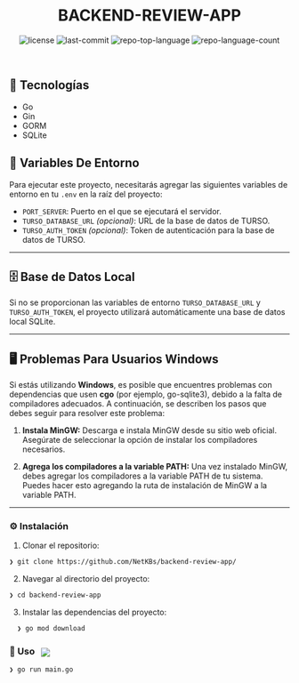 
<p align="center"><h1 align="center">BACKEND-REVIEW-APP</h1></p>
<p align="center">

</p>
<p align="center">
	<img src="https://img.shields.io/github/license/NetKBs/backend-review-app?style=default&logo=opensourceinitiative&logoColor=white&color=0080ff" alt="license">
	<img src="https://img.shields.io/github/last-commit/NetKBs/backend-review-app?style=default&logo=git&logoColor=white&color=0080ff" alt="last-commit">
	<img src="https://img.shields.io/github/languages/top/NetKBs/backend-review-app?style=default&color=0080ff" alt="repo-top-language">
	<img src="https://img.shields.io/github/languages/count/NetKBs/backend-review-app?style=default&color=0080ff" alt="repo-language-count">
</p>
<p align="center"><!-- default option, no dependency badges. -->
</p>
<p align="center">
	<!-- default option, no dependency badges. -->
</p>
<br>


## 🚀 Tecnologías

* Go
* Gin
* GORM
* SQLite

## 🔧 Variables De Entorno

Para ejecutar este proyecto, necesitarás agregar las siguientes variables de entorno en tu `.env` en la raíz del proyecto:

* `PORT_SERVER`: Puerto en el que se ejecutará el servidor.
* `TURSO_DATABASE_URL` *(opcional)*: URL de la base de datos de TURSO.
* `TURSO_AUTH_TOKEN` *(opcional)*: Token de autenticación para la base de datos de TURSO.

---

## 🗄️ Base de Datos Local

Si no se proporcionan las variables de entorno `TURSO_DATABASE_URL` y `TURSO_AUTH_TOKEN`, el proyecto utilizará automáticamente una base de datos local SQLite.

---

## 🖥️ Problemas Para Usuarios Windows

Si estás utilizando **Windows**, es posible que encuentres problemas con dependencias que usen **cgo** (por ejemplo, go-sqlite3), debido a la falta de compiladores adecuados. A continuación, se describen los pasos que debes seguir para resolver este problema:

1. **Instala MinGW:** Descarga e instala MinGW desde su sitio web oficial. Asegúrate de seleccionar la opción de instalar los compiladores necesarios.

2. **Agrega los compiladores a la variable PATH:** Una vez instalado MinGW, debes agregar los compiladores a la variable PATH de tu sistema. Puedes hacer esto agregando la ruta de instalación de MinGW a la variable PATH.

---

### ⚙️ Instalación


1. Clonar el repositorio:
```sh
❯ git clone https://github.com/NetKBs/backend-review-app/
```

2. Navegar al directorio del proyecto:
```sh
❯ cd backend-review-app
```

3. Instalar las dependencias del proyecto:
```sh
  ❯ go mod download
```

### 🤖 Uso &nbsp; [<img align="center" src="https://img.shields.io/badge/Go-00ADD8.svg?style={badge_style}&logo=go&logoColor=white" />](https://golang.org/)

```sh
❯ go run main.go
```
